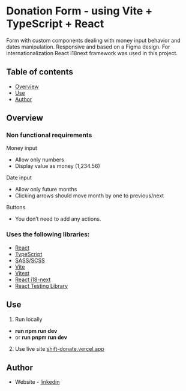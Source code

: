 # Donation Form - using Vite + TypeScript + React

Form with custom components dealing with money input behavior and dates manipulation. Responsive and based on a Figma design. For internationalization React i18next framework was used in this project.

## Table of contents

- [Overview](#overview)
- [Use](#use)
- [Author](#author)

## Overview

### Non functional requirements

Money input

- Allow only numbers
- Display value as money (1,234.56)

Date input

- Allow only future months
- Clicking arrows should move month by one to previous/next

Buttons

- You don’t need to add any actions.

### Uses the following libraries:

- [React](https://reactjs.org/)
- [TypeScript](https://www.typescriptlang.org/)
- [SASS/SCSS](https://sass-lang.com/)
- [Vite](https://vitejs.dev/)
- [Vitest](https://vitest.dev/)
- [React i18-next](https://www.npmjs.com/package/react-i18next)
- [React Testing Library](https://testing-library.com/docs/react-testing-library/intro/)

## Use

1. Run locally

- **run npm run dev**
- or **run pnpm run dev**

2. Use live site [shift-donate.vercel.app](https://shift-donate.vercel.app/)

## Author

- Website - [linkedin](https://www.linkedin.com/in/artur-jedrzejczak/)
